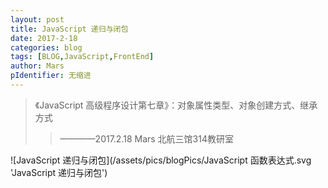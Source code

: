 ```yaml
---
layout: post
title: JavaScript 递归与闭包
date: 2017-2-18
categories: blog
tags: [BLOG,JavaScript,FrontEnd]
author: Mars
pIdentifier: 无缩进
---
```

>《JavaScript 高级程序设计第七章》：对象属性类型、对象创建方式、继承方式
>>————2017.2.18 Mars 北航三馆314教研室

![JavaScript 递归与闭包](/assets/pics/blogPics/JavaScript 函数表达式.svg 'JavaScript 递归与闭包')
